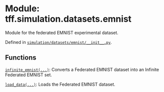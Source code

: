<div itemscope itemtype="http://developers.google.com/ReferenceObject">
<meta itemprop="name" content="tff.simulation.datasets.emnist" />
<meta itemprop="path" content="Stable" />
</div>

# Module: tff.simulation.datasets.emnist

Module for the federated EMNIST experimental dataset.

Defined in
[`simulation/datasets/emnist/__init__.py`](http://github.com/tensorflow/federated/tree/master/tensorflow_federated/python/simulation/datasets/emnist/__init__.py).

<!-- Placeholder for "Used in" -->


## Functions

[`infinite_emnist(...)`](../../../tff/simulation/datasets/emnist/infinite_emnist.md):
Converts a Federated EMNIST dataset into an Infinite Federated EMNIST set.

[`load_data(...)`](../../../tff/simulation/datasets/emnist/load_data.md): Loads
the Federated EMNIST dataset.
